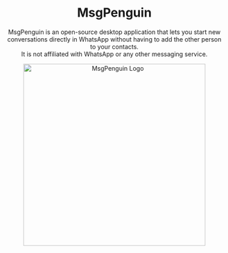 <h1 align="center">MsgPenguin</h1>

<p align="center">
  MsgPenguin is an open-source desktop application that lets you start new conversations directly in WhatsApp without having to add the other person to your contacts.<br>
  It is not affiliated with WhatsApp or any other messaging service.
</p>

<p align="center">
  <img src="https://github.com/user-attachments/assets/e2d965e5-b194-41b4-b292-85349f20c9df" alt="MsgPenguin Logo" width="420"/>
</p>
